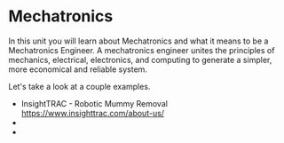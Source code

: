 # Mechatronics

In this unit you will learn about Mechatronics and what it means to be a Mechatronics Engineer. A mechatronics engineer unites the principles of mechanics, electrical, electronics, and computing to generate a simpler, more economical and reliable system. 

Let's take a look at a couple examples.

* InsightTRAC - Robotic Mummy Removal https://www.insighttrac.com/about-us/
*
*
